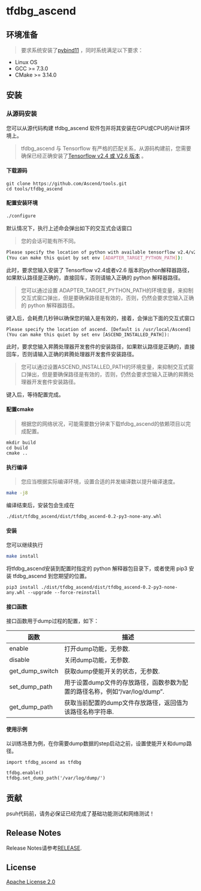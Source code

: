 # tfdbg_ascend

## 环境准备

> 要求系统安装了[pybind11](https://github.com/pybind/pybind11) ，同时系统满足以下要求：

- Linux OS
- GCC >= 7.3.0
- CMake >= 3.14.0

## 安装

### 从源码安装

您可以从源代码构建 tfdbg_ascend 软件包并将其安装在GPU或CPU的AI计算环境上。
> tfdbg_ascend 与 Tensorflow 有严格的匹配关系，从源码构建前，您需要确保已经正确安装了[Tensorflow v2.4 或 V2.6 版本](https://www.tensorflow.org/install) 。

#### 下载源码

```
git clone https://github.com/Ascend/tools.git
cd tools/tfdbg_ascend
```

#### 配置安装环境

```BASH
./configure
```

默认情况下，执行上述命会弹出如下的交互式会话窗口
> 您的会话可能有所不同。

```BASH
Please specify the location of python with available tensorflow v2.4/v2.6 installed. [Default is /usr/bin/python3]
(You can make this quiet by set env [ADAPTER_TARGET_PYTHON_PATH]):
```

此时，要求您输入安装了 Tensorflow v2.4或者v2.6 版本的python解释器路径，如果默认路径是正确的，直接回车，否则请输入正确的 python 解释器路径。
> 您可以通过设置 ADAPTER_TARGET_PYTHON_PATH的环境变量，来抑制交互式窗口弹出，但是要确保路径是有效的，否则，仍然会要求您输入正确的 python 解释器路径。

键入后，会耗费几秒钟以确保您的输入是有效的，接着，会弹出下面的交互式窗口

```
Please specify the location of ascend. [Default is /usr/local/Ascend]
(You can make this quiet by set env [ASCEND_INSTALLED_PATH]):
```

此时，要求您输入昇腾处理器开发套件的安装路径，如果默认路径是正确的，直接回车，否则请输入正确的昇腾处理器开发套件安装路径。

> 您可以通过设置ASCEND_INSTALLED_PATH的环境变量，来抑制交互式窗口弹出，但是要确保路径是有效的，否则，仍然会要求您输入正确的昇腾处理器开发套件安装路径。

键入后，等待配置完成。

#### 配置cmake

> 根据您的网络状况，可能需要数分钟来下载tfdbg_ascend的依赖项目以完成配置。

```
mkdir build
cd build
cmake ..
```

#### 执行编译

> 您应当根据实际编译环境，设置合适的并发编译数以提升编译速度。

```BASH
make -j8
```

编译结束后，安装包会生成在

```
./dist/tfdbg_ascend/dist/tfdbg_ascend-0.2-py3-none-any.whl
```

#### 安装

您可以继续执行

```BASH
make install
```

将tfdbg_ascend安装到配置时指定的 python 解释器包目录下，或者使用 pip3 安装 tfdbg_ascend 到您期望的位置。

```
pip3 install ./dist/tfdbg_ascend/dist/tfdbg_ascend-0.2-py3-none-any.whl --upgrade --force-reinstall
```

#### 接口函数

接口函数用于dump过程的配置，如下：

| 函数                      | 描述                                       |
| ------------------------  | ---------------------------------------- |
|enable                     | 打开dump功能，无参数.                                                            |
|disable                    | 关闭dump功能，无参数.                                                            |
|get_dump_switch            | 获取dump使能开关的状态，无参数.                                                  |
|set_dump_path              | 用于设置dump文件的存放路径，函数参数为配置的路径名称，例如“/var/log/dump”.        |
|get_dump_path              | 获取当前配置的dump文件存放路径，返回值为该路径名称字符串.                         |

#### 使用示例

以训练场景为例，在你需要dump数据的step启动之前，设置使能开关和dump路径。
```
import tfdbg_ascend as tfdbg

tfdbg.enable()
tfdbg.set_dump_path('/var/log/dump/')
```

## 贡献

psuh代码前，请务必保证已经完成了基础功能测试和网络测试！

## Release Notes

Release Notes请参考[RELEASE](RELEASE.md).

## License

[Apache License 2.0](LICENSE)
